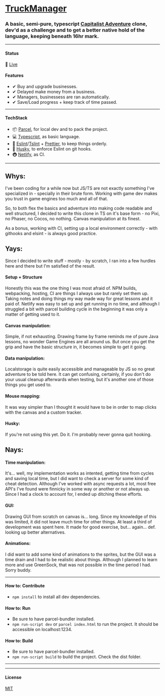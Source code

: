 # [TruckManager](https://stefantrucks.netlify.app)

### A basic, semi-pure, typescript [Capitalist Adventure](http://en.gameslol.net/adventure-capitalist-1086.html) clone, dev'd as a challenge and to get a better native hold of the language, keeping beneath 16hr mark.

-----

#### Status
🚛 [Live](https://stefantrucks.netlify.app)

#### Features
- ✔ Buy and upgrade businesses.
- ✔ Delayed make money from a business.
- ✔ Managers, businessess are ran automatically.
- ✔ Save/Load progress + keep track of time passed.

-----

#### TechStack
- 📦 [Parcel](https://parceljs.org), for local dev and to pack the project.
- 💻 [Typescript](https://www.typescriptlang.org), as basic language.
- 💎 [Eslint](eslint.org)/[Tslint](https://github.com/typescript-eslint/typescript-eslint) + [Prettier](https://prettier.io), to keep things orderly.
- 🐺 [Husky](https://typicode.github.io/husky/#/), to enforce Eslint on git hooks.
- 🚇 [Netlify](app.netlify.com), as CI.

-----

## Whys:
I've been coding for a while now but JS/TS are not exactly something I've specialized in - specially in their brute form. Working with game dev makes you trust in game engines too much and all of that. 

So, to both flex the basics and adventure into making code readable and well structured, I decided to write this clone in TS on it's base form - no Pixi, no Phaser, no Cocos, no nothing. Canvas manipulation at its finest.

As a bonus, working with CI, setting up a local environment correctly - with githooks and elsint - is always good practice.

## Yays:
Since I decided to write stuff - mostly - by scratch, I ran into a few hurdles here and there but I'm satisfied of the result.

#### Setup + Structure
Honestly this was the one thing I was most afraid of. NPM builds, webpacking, hosting, CI are things I always use but rarely set them up. Taking notes and doing things my way made way for great lessons and it paid of. Netlify was easy to set up and get running in no time, and although I struggled a bit with parcel building cycle in the beginning it was only a matter of getting used to it.

#### Canvas manipulation:
Simple, if not exhausting. Drawing frame by frame reminds me of pure Java lessons, no wonder Game Engines are all around us. But once you get the grip and have the basic structure in, it becomes simple to get it going.

#### Data manipulation: 
Localstorage is quite easily accessible and manageable by JS so no great adventure to be told here. It can get confusing, certainly, if you don't do your usual cleanup afterwards when testing, but it's another one of those things you get used to.

#### Mouse mapping: 
It was way simpler than I thought it would have to be in order to map clicks with the canvas and a custom tracker.

#### Husky:
If you're not using this yet. Do it. I'm probably never gonna quit hooking.

## Nays:

#### Time manipulation:
It's... well, my implementation works as intented, getting time from cycles and saving local time, but I did want to check a server for some kind of cheat detection. Although I've worked with async requests a lot, most free API's I've found were finnicky in some way or another or not always up. Since I had a clock to account for, I ended up ditching these efforts.

#### GUI: 
Drawing GUI from scratch on canvas is... long. Since my knowledge of this was limited, it did not leave much time for other things. At least a third of development was spent here. It made for good exercise, but... again... def. looking up better alternatives.

#### Animations:
I did want to add some kind of animations to the sprites, but the GUI was a time drain and I had to be realistic about things. Although I planned to learn more and use GreenSock, that was not possible in the time period I had. Sorry buddy.

-----

#### How to: Contribute
- `npm install` to install all dev dependencies.

#### How to: Run
- Be sure to have parcel-bundler installed.
- `npm run-script dev` or `parcel index.html` to run the project. It should be accessible on localhost:1234.

#### How to: Build
- Be sure to have parcel-bundler installed.
- `npm run-script build` to build the project. Check the dist folder.

-----


-----


#### License
[MIT](https://choosealicense.com/licenses/mit/)
